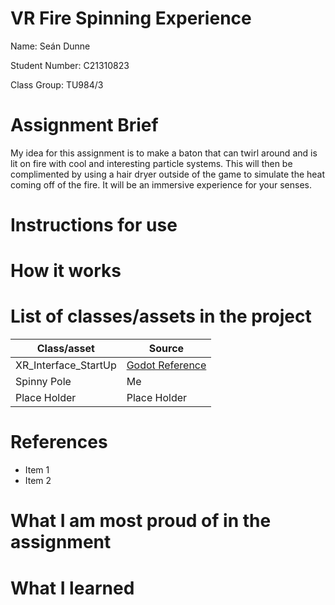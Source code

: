 ﻿
# VR Fire Spinning Experience

Name: Seán Dunne

Student Number: C21310823

Class Group: TU984/3

# Assignment Brief
My idea for this assignment is to make a baton that can twirl around and is lit on fire with cool and interesting particle systems. This will then be complimented by using a hair dryer outside of the game to simulate the heat coming off of the fire. It will be an immersive experience for your senses.

# Instructions for use

# How it works

# List of classes/assets in the project

| Class/asset | Source |
|-----------|-----------|
| XR_Interface_StartUp | [Godot Reference](https://docs.godotengine.org/en/stable/tutorials/xr/setting_up_xr.html)  |
| Spinny Pole  | Me  |
| Place Holder  | Place Holder  |

# References
* Item 1
* Item 2

# What I am most proud of in the assignment

# What I learned

